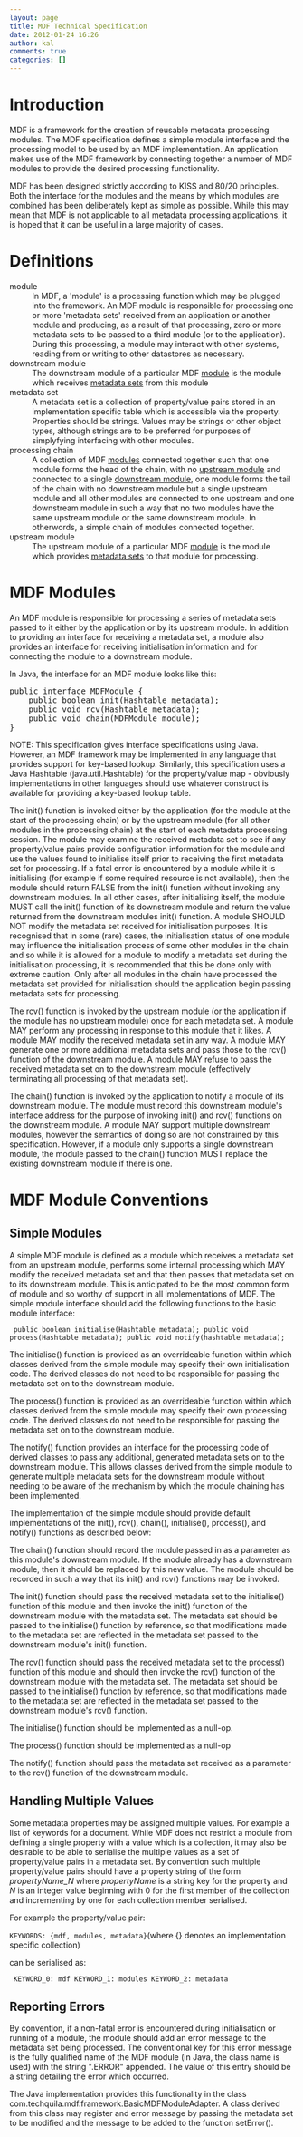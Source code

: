 ```yaml
---
layout: page
title: MDF Technical Specification
date: 2012-01-24 16:26
author: kal
comments: true
categories: []
---
```

<h1>Introduction</h1>
MDF is a framework for the creation of reusable metadata processing modules. The MDF specification defines a simple module interface and the processing model to be used by an MDF implementation. An application makes use of the MDF framework by connecting together a number of MDF modules to provide the desired processing functionality.

MDF has been designed strictly according to KISS and 80/20 principles. Both the interface for the modules and the means by which modules are combined has been deliberately kept as simple as possible. While this may mean that MDF is not applicable to all metadata processing applications, it is hoped that it can be useful in a large majority of cases.
<h1>Definitions</h1>
<dl><dt><a name="module"></a>module</dt><dd>In MDF, a 'module' is a processing function which may be plugged into the framework. An MDF module is responsible for processing one or more 'metadata sets' received from an application or another module and producing, as a result of that processing, zero or more metadata sets to be passed to a third module (or to the application). During this processing, a module may interact with other systems, reading from or writing to other datastores as necessary.</dd><dt><a name="downstream-module"></a>downstream module</dt><dd>The downstream module of a particular MDF <a href="#module">module</a> is the module which receives <a href="#metadata-sets">metadata sets</a> from this module</dd><dt><a name="metadata-set"></a>metadata set</dt><dd>A metadata set is a collection of property/value pairs stored in an implementation specific table which is accessible via the property. Properties should be strings. Values may be strings or other object types, although strings are to be preferred for purposes of simplyfying interfacing with other modules.</dd><dt><a name="processing-chain"></a>processing chain</dt><dd>A collection of MDF <a href="#module">modules</a> connected together such that one module forms the head of the chain, with no <a href="#upstream-module">upstream module</a> and connected to a single <a href="#downstream-module">downstream module</a>, one module forms the tail of the chain with no downstream module but a single upstream module and all other modules are connected to one upstream and one downstream module in such a way that no two modules have the same upstream module or the same downstream module. In otherwords, a simple chain of modules connected together.</dd><dt><a name="upstream-module"></a>upstream module</dt><dd>The upstream module of a particular MDF <a href="#module">module</a> is the module which provides <a href="#metadata-set">metadata sets</a> to that module for processing.</dd></dl>
<h1>MDF Modules</h1>
An MDF module is responsible for processing a series of metadata sets passed to it either by the application or by its upstream module. In addition to providing an interface for receiving a metadata set, a module also provides an interface for receiving initialisation information and for connecting the module to a downstream module.

In Java, the interface for an MDF module looks like this:
<pre>public interface MDFModule { 
    public boolean init(Hashtable metadata); 
    public void rcv(Hashtable metadata); 
    public void chain(MDFModule module); 
}</pre>
NOTE: This specification gives interface specifications using Java. However, an MDF framework may be implemented in any language that provides support for key-based lookup. Similarly, this specification uses a Java Hashtable (java.util.Hashtable) for the property/value map - obviously implementations in other languages should use whatever construct is available for providing a key-based lookup table.

The init() function is invoked either by the application (for the module at the start of the processing chain) or by the upstream module (for all other modules in the processing chain) at the start of each metadata processing session. The module may examine the received metadata set to see if any property/value pairs provide configuration information for the module and use the values found to initialise itself prior to receiving the first metadata set for processing. If a fatal error is encountered by a module while it is initialising (for example if some required resource is not available), then the module should return FALSE from the init() function without invoking any downstream modules. In all other cases, after initialising itself, the module MUST call the init() function of its downstream module and return the value returned from the downstream modules init() function. A module SHOULD NOT modify the metadata set received for initialisation purposes. It is recognised that in some (rare) cases, the initialisation status of one module may influence the initialisation process of some other modules in the chain and so while it is allowed for a module to modify a metadata set during the initialisation processing, it is recommended that this be done only with extreme caution. Only after all modules in the chain have processed the metadata set provided for initialisation should the application begin passing metadata sets for processing.

The rcv() function is invoked by the upstream module (or the application if the module has no upstream module) once for each metadata set. A module MAY perform any processing in response to this module that it likes. A module MAY modify the received metadata set in any way. A module MAY generate one or more additional metadata sets and pass those to the rcv() function of the downstream module. A module MAY refuse to pass the received metadata set on to the downstream module (effectively terminating all processing of that metadata set).

The chain() function is invoked by the application to notify a module of its downstream module. The module must record this downstream module's interface address for the purpose of invoking init() and rcv() functions on the downstream module. A module MAY support multiple downstream modules, however the semantics of doing so are not constrained by this specification. However, if a module only supports a single downstream module, the module passed to the chain() function MUST replace the existing downstream module if there is one.
<h1>MDF Module Conventions</h1>
<h2>Simple Modules</h2>
A simple MDF module is defined as a module which receives a metadata set from an upstream module, performs some internal processing which MAY modify the received metadata set and that then passes that metadata set on to its downstream module. This is anticipated to be the most common form of module and so worthy of support in all implementations of MDF. The simple module interface should add the following functions to the basic module interface:

<code> public boolean initialise(Hashtable metadata); public void process(Hashtable metadata); public void notify(hashtable metadata); </code>

The initialise() function is provided as an overrideable function within which classes derived from the simple module may specify their own initialisation code. The derived classes do not need to be responsible for passing the metadata set on to the downstream module.

The process() function is provided as an overrideable function within which classes derived from the simple module may specify their own processing code. The derived classes do not need to be responsible for passing the metadata set on to the downstream module.

The notify() function provides an interface for the processing code of derived classes to pass any additional, generated metadata sets on to the downstream module. This allows classes derived from the simple module to generate multiple metadata sets for the downstream module without needing to be aware of the mechanism by which the module chaining has been implemented.

The implementation of the simple module should provide default implementations of the init(), rcv(), chain(), initialise(), process(), and notify() functions as described below:

The chain() function should record the module passed in as a parameter as this module's downstream module. If the module already has a downstream module, then it should be replaced by this new value. The module should be recorded in such a way that its init() and rcv() functions may be invoked.

The init() function should pass the received metadata set to the initialise() function of this module and then invoke the init() function of the downstream module with the metadata set. The metadata set should be passed to the initialise() function by reference, so that modifications made to the metadata set are reflected in the metadata set passed to the downstream module's init() function.

The rcv() function should pass the received metadata set to the process() function of this module and should then invoke the rcv() function of the downstream module with the metadata set. The metadata set should be passed to the initialise() function by reference, so that modifications made to the metadata set are reflected in the metadata set passed to the downstream module's rcv() function.

The initialise() function should be implemented as a null-op.

The process() function should be implemented as a null-op

The notify() function should pass the metadata set received as a parameter to the rcv() function of the downstream module.
<h2>Handling Multiple Values</h2>
Some metadata properties may be assigned multiple values. For example a list of keywords for a document. While MDF does not restrict a module from defining a single property with a value which is a collection, it may also be desirable to be able to serialise the multiple values as a set of property/value pairs in a metadata set. By convention such multiple property/value pairs should have a property string of the form <em>propertyName_N</em> where <em>propertyName</em> is a string key for the property and <em>N</em> is an integer value beginning with 0 for the first member of the collection and incrementing by one for each collection member serialised.

For example the property/value pair:

<code>KEYWORDS: {mdf, modules, metadata}</code>(where {} denotes an implementation specific collection)

can be serialised as:

<code> KEYWORD_0: mdf KEYWORD_1: modules KEYWORD_2: metadata </code>
<h2>Reporting Errors</h2>
By convention, if a non-fatal error is encountered during initialisation or running of a module, the module should add an error message to the metadata set being processed. The conventional key for this error message is the fully qualified name of the MDF module (in Java, the class name is used) with the string ".ERROR" appended. The value of this entry should be a string detailing the error which occurred.

The Java implementation provides this functionality in the class com.techquila.mdf.framework.BasicMDFModuleAdapter. A class derived from this class may register and error message by passing the metadata set to be modified and the message to be added to the function setError().
